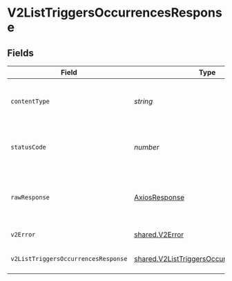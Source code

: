 # V2ListTriggersOccurrencesResponse


## Fields

| Field                                                                                                | Type                                                                                                 | Required                                                                                             | Description                                                                                          |
| ---------------------------------------------------------------------------------------------------- | ---------------------------------------------------------------------------------------------------- | ---------------------------------------------------------------------------------------------------- | ---------------------------------------------------------------------------------------------------- |
| `contentType`                                                                                        | *string*                                                                                             | :heavy_check_mark:                                                                                   | HTTP response content type for this operation                                                        |
| `statusCode`                                                                                         | *number*                                                                                             | :heavy_check_mark:                                                                                   | HTTP response status code for this operation                                                         |
| `rawResponse`                                                                                        | [AxiosResponse](https://axios-http.com/docs/res_schema)                                              | :heavy_minus_sign:                                                                                   | Raw HTTP response; suitable for custom response parsing                                              |
| `v2Error`                                                                                            | [shared.V2Error](../../models/shared/v2error.md)                                                     | :heavy_minus_sign:                                                                                   | General error                                                                                        |
| `v2ListTriggersOccurrencesResponse`                                                                  | [shared.V2ListTriggersOccurrencesResponse](../../models/shared/v2listtriggersoccurrencesresponse.md) | :heavy_minus_sign:                                                                                   | List of triggers occurrences                                                                         |